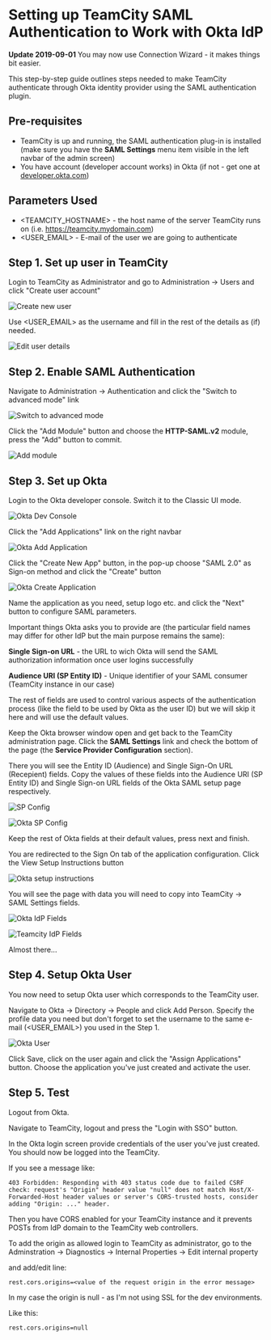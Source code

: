 # Setting up TeamCity SAML Authentication to Work with Okta IdP

**Update 2019-09-01** You may now use Connection Wizard - it makes things bit easier. 

This step-by-step guide outlines steps needed to make TeamCity authenticate through Okta identity provider using the SAML authentication plugin.

## Pre-requisites

* TeamCity is up and running, the SAML authentication plug-in is installed (make sure you have the **SAML Settings** menu item visible in the left navbar of the admin screen)
* You have account (developer account works) in Okta (if not - get one at [developer.okta.com](https://developer.okta.com))

## Parameters Used

* <TEAMCITY_HOSTNAME> - the host name of the server TeamCity runs on (i.e. https://teamcity.mydomain.com)
* <USER_EMAIL> - E-mail of the user we are going to authenticate 

## Step 1. Set up user in TeamCity

Login to TeamCity as Administrator and go to Administration -> Users and click "Create user account"

![Create new user](img/create_new_user.png)

Use <USER_EMAIL> as the username and fill in the rest of the details as (if) needed.

![Edit user details](img/user_details.png)

## Step 2. Enable SAML Authentication

Navigate to Administration -> Authentication and click the "Switch to advanced mode" link

![Switch to advanced mode](img/switch_to_advanced_mode.png)

Click the "Add Module" button and choose the **HTTP-SAML.v2** module, press the "Add" button to commit.

![Add module](img/add_module.png)

## Step 3. Set up Okta

Login to the Okta developer console. Switch it to the Classic UI mode.

![Okta Dev Console](img/okta_dev_console.png)

Click the "Add Applications" link on the right navbar

![Okta Add Application](img/okta_add_application.png)

Click the "Create New App" button, in the pop-up choose "SAML 2.0" as Sign-on method and click the "Create" button

![Okta Create Application](img/okta_create_new_saml_app.png)

Name the application as you need, setup logo etc. and click the "Next" button to configure SAML parameters.

Important things Okta asks you to provide are (the particular field names may differ for other IdP but the main purpose remains the same):

**Single Sign-on URL** - the URL to wich Okta will send the SAML authorization information once user logins successfully

**Audience URI (SP Entity ID)** - Unique identifier of your SAML consumer (TeamCity instance in our case)  

The rest of fields are used to control various aspects of the authentication process (like the field to be used by Okta as the user ID) but we will skip it here and will use the default values. 

Keep the Okta browser window open and get back to the TeamCity administration page. Click the **SAML Settings** link and check the bottom of the page (the **Service Provider Configuration** section).

There you will see the Entity ID (Audience) and Single Sign-On URL (Recepient) fields. 
Copy the values of these fields into the Audience URI (SP Entity ID) and Single Sign-on URL fields of the Okta SAML setup page respectively.

![SP Config](img/sp_config.png)

![Okta SP Config](img/okta_configure_sp.png) 

Keep the rest of Okta fields at their default values, press next and finish. 

You are redirected to the Sign On tab of the application configuration. Click the View Setup Instructions button

![Okta setup instructions](img/okta_setup_instructions.png)   

You will see the page with data you will need to copy into TeamCity -> SAML Settings fields.

![Okta IdP Fields](img/okta_idp_fields.png)

![Teamcity IdP Fields](img/teamcity_idp_field.png)

Almost there...

## Step 4. Setup Okta User

You now need to setup Okta user which corresponds to the TeamCity user.

Navigate to Okta -> Directory -> People and click Add Person. Specify the profile data you need but don't forget to set the username to the same e-mail (<USER_EMAIL>) you used in the Step 1. 

![Okta User](img/okta_user.png) 

Click Save, click on the user again and click the "Assign Applications" button.
Choose the application you've just created and activate the user.

## Step 5. Test

Logout from Okta.  

Navigate to TeamCity, logout and press the "Login with SSO" button. 

In the Okta login screen provide credentials of the user you've just created. You should now be logged into the TeamCity.

If you see a message like: 
```
403 Forbidden: Responding with 403 status code due to failed CSRF check: request's "Origin" header value "null" does not match Host/X-Forwarded-Host header values or server's CORS-trusted hosts, consider adding "Origin: ..." header.  
 ```

Then you have CORS enabled for your TeamCity instance and it prevents POSTs from IdP domain to the TeamCity web controllers. 

To add the origin as allowed login to TeamCity as administrator, go to the Adminstration -> Diagnostics -> Internal Properties -> Edit internal property

and add/edit line:

```
rest.cors.origins=<value of the request origin in the error message> 
```
In my case the origin is null - as I'm not using SSL for the dev environments.

Like this:
```
rest.cors.origins=null
```



 
  

